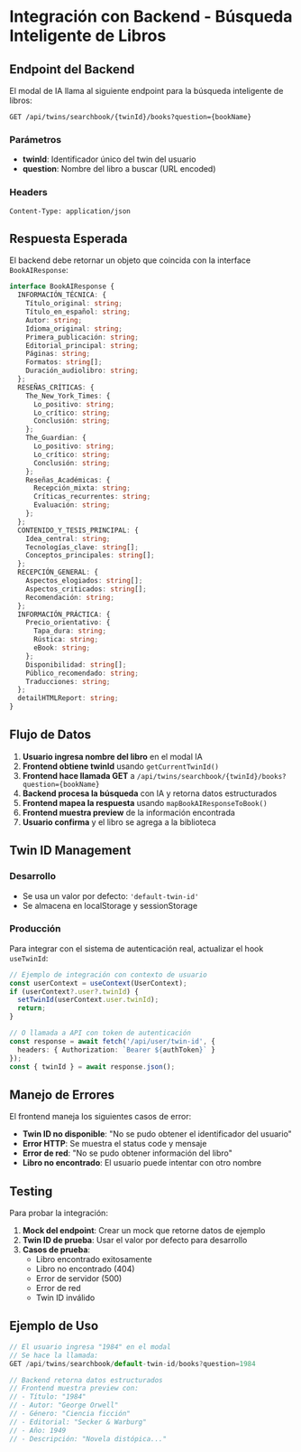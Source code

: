 # Integración con Backend - Búsqueda Inteligente de Libros

## Endpoint del Backend

El modal de IA llama al siguiente endpoint para la búsqueda inteligente de libros:

```
GET /api/twins/searchbook/{twinId}/books?question={bookName}
```

### Parámetros
- **twinId**: Identificador único del twin del usuario
- **question**: Nombre del libro a buscar (URL encoded)

### Headers
```
Content-Type: application/json
```

## Respuesta Esperada

El backend debe retornar un objeto que coincida con la interface `BookAIResponse`:

```typescript
interface BookAIResponse {
  INFORMACIÓN_TÉCNICA: {
    Título_original: string;
    Título_en_español: string;
    Autor: string;
    Idioma_original: string;
    Primera_publicación: string;
    Editorial_principal: string;
    Páginas: string;
    Formatos: string[];
    Duración_audiolibro: string;
  };
  RESEÑAS_CRÍTICAS: {
    The_New_York_Times: {
      Lo_positivo: string;
      Lo_crítico: string;
      Conclusión: string;
    };
    The_Guardian: {
      Lo_positivo: string;
      Lo_crítico: string;
      Conclusión: string;
    };
    Reseñas_Académicas: {
      Recepción_mixta: string;
      Críticas_recurrentes: string;
      Evaluación: string;
    };
  };
  CONTENIDO_Y_TESIS_PRINCIPAL: {
    Idea_central: string;
    Tecnologías_clave: string[];
    Conceptos_principales: string[];
  };
  RECEPCIÓN_GENERAL: {
    Aspectos_elogiados: string[];
    Aspectos_criticados: string[];
    Recomendación: string;
  };
  INFORMACIÓN_PRÁCTICA: {
    Precio_orientativo: {
      Tapa_dura: string;
      Rústica: string;
      eBook: string;
    };
    Disponibilidad: string[];
    Público_recomendado: string;
    Traducciones: string;
  };
  detailHTMLReport: string;
}
```

## Flujo de Datos

1. **Usuario ingresa nombre del libro** en el modal IA
2. **Frontend obtiene twinId** usando `getCurrentTwinId()`
3. **Frontend hace llamada GET** a `/api/twins/searchbook/{twinId}/books?question={bookName}`
4. **Backend procesa la búsqueda** con IA y retorna datos estructurados
5. **Frontend mapea la respuesta** usando `mapBookAIResponseToBook()`
6. **Frontend muestra preview** de la información encontrada
7. **Usuario confirma** y el libro se agrega a la biblioteca

## Twin ID Management

### Desarrollo
- Se usa un valor por defecto: `'default-twin-id'`
- Se almacena en localStorage y sessionStorage

### Producción
Para integrar con el sistema de autenticación real, actualizar el hook `useTwinId`:

```typescript
// Ejemplo de integración con contexto de usuario
const userContext = useContext(UserContext);
if (userContext?.user?.twinId) {
  setTwinId(userContext.user.twinId);
  return;
}

// O llamada a API con token de autenticación
const response = await fetch('/api/user/twin-id', {
  headers: { Authorization: `Bearer ${authToken}` }
});
const { twinId } = await response.json();
```

## Manejo de Errores

El frontend maneja los siguientes casos de error:

- **Twin ID no disponible**: "No se pudo obtener el identificador del usuario"
- **Error HTTP**: Se muestra el status code y mensaje
- **Error de red**: "No se pudo obtener información del libro"
- **Libro no encontrado**: El usuario puede intentar con otro nombre

## Testing

Para probar la integración:

1. **Mock del endpoint**: Crear un mock que retorne datos de ejemplo
2. **Twin ID de prueba**: Usar el valor por defecto para desarrollo
3. **Casos de prueba**:
   - Libro encontrado exitosamente
   - Libro no encontrado (404)
   - Error de servidor (500)
   - Error de red
   - Twin ID inválido

## Ejemplo de Uso

```typescript
// El usuario ingresa "1984" en el modal
// Se hace la llamada:
GET /api/twins/searchbook/default-twin-id/books?question=1984

// Backend retorna datos estructurados
// Frontend muestra preview con:
// - Título: "1984"
// - Autor: "George Orwell"
// - Género: "Ciencia ficción"
// - Editorial: "Secker & Warburg"
// - Año: 1949
// - Descripción: "Novela distópica..."
```